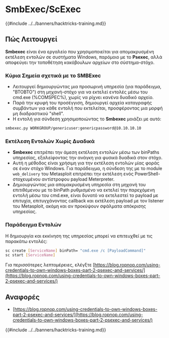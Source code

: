 # SmbExec/ScExec

{{#include ../../banners/hacktricks-training.md}}


## Πώς Λειτουργεί

**Smbexec** είναι ένα εργαλείο που χρησιμοποιείται για απομακρυσμένη εκτέλεση εντολών σε συστήματα Windows, παρόμοιο με το **Psexec**, αλλά αποφεύγει την τοποθέτηση κακόβουλων αρχείων στο σύστημα-στόχο.

### Κύρια Σημεία σχετικά με το **SMBExec**

- Λειτουργεί δημιουργώντας μια προσωρινή υπηρεσία (για παράδειγμα, "BTOBTO") στη μηχανή-στόχο για να εκτελεί εντολές μέσω του cmd.exe (%COMSPEC%), χωρίς να ρίχνει κανένα δυαδικό αρχείο.
- Παρά την κρυφή του προσέγγιση, δημιουργεί αρχεία καταγραφής συμβάντων για κάθε εντολή που εκτελείται, προσφέροντας μια μορφή μη διαδραστικού "shell".
- Η εντολή για σύνδεση χρησιμοποιώντας το **Smbexec** μοιάζει με αυτό:
```bash
smbexec.py WORKGROUP/genericuser:genericpassword@10.10.10.10
```
### Εκτέλεση Εντολών Χωρίς Δυαδικά

- **Smbexec** επιτρέπει την άμεση εκτέλεση εντολών μέσω των binPaths υπηρεσίας, εξαλείφοντας την ανάγκη για φυσικά δυαδικά στον στόχο.
- Αυτή η μέθοδος είναι χρήσιμη για την εκτέλεση εντολών μίας φοράς σε έναν στόχο Windows. Για παράδειγμα, η σύνδεση της με το module `web_delivery` του Metasploit επιτρέπει την εκτέλεση ενός PowerShell-στοχευμένου αντίστροφου payload Meterpreter.
- Δημιουργώντας μια απομακρυσμένη υπηρεσία στη μηχανή του επιτιθέμενου με το binPath ρυθμισμένο να εκτελεί την παρεχόμενη εντολή μέσω του cmd.exe, είναι δυνατό να εκτελεστεί το payload με επιτυχία, επιτυγχάνοντας callback και εκτέλεση payload με τον listener του Metasploit, ακόμη και αν προκύψουν σφάλματα απόκρισης υπηρεσίας.

### Παράδειγμα Εντολών

Η δημιουργία και εκκίνηση της υπηρεσίας μπορεί να επιτευχθεί με τις παρακάτω εντολές:
```bash
sc create [ServiceName] binPath= "cmd.exe /c [PayloadCommand]"
sc start [ServiceName]
```
Για περισσότερες λεπτομέρειες, ελέγξτε [https://blog.ropnop.com/using-credentials-to-own-windows-boxes-part-2-psexec-and-services/](https://blog.ropnop.com/using-credentials-to-own-windows-boxes-part-2-psexec-and-services/)

## Αναφορές

- [https://blog.ropnop.com/using-credentials-to-own-windows-boxes-part-2-psexec-and-services/](https://blog.ropnop.com/using-credentials-to-own-windows-boxes-part-2-psexec-and-services/)


{{#include ../../banners/hacktricks-training.md}}
